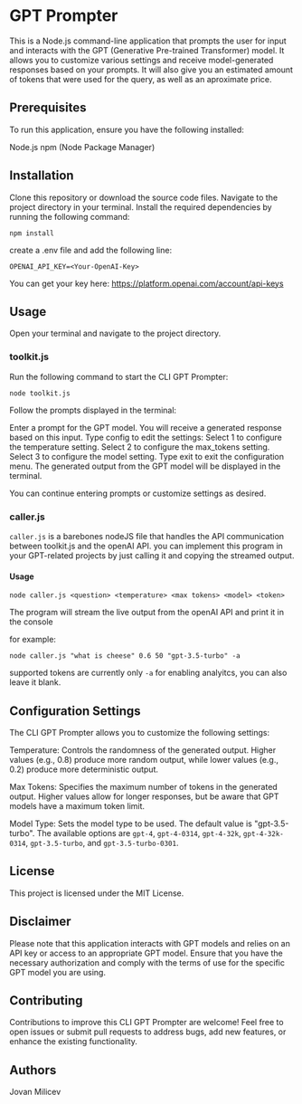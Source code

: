 # GPT Prompter
This is a Node.js command-line application that prompts the user for input and interacts with the GPT (Generative Pre-trained Transformer) model. It allows you to customize various settings and receive model-generated responses based on your prompts. It will also give you an estimated amount of tokens that were used for the query, as well as an aproximate price. 

## Prerequisites
To run this application, ensure you have the following installed:

Node.js
npm (Node Package Manager)

## Installation
Clone this repository or download the source code files.
Navigate to the project directory in your terminal.
Install the required dependencies by running the following command:

```npm install```

create a .env file and add the following line:

```OPENAI_API_KEY=<Your-OpenAI-Key>```

You can get your key here: https://platform.openai.com/account/api-keys

## Usage
Open your terminal and navigate to the project directory.

### toolkit.js
Run the following command to start the CLI GPT Prompter:

```node toolkit.js```

Follow the prompts displayed in the terminal:

Enter a prompt for the GPT model. You will receive a generated response based on this input.
Type config to edit the settings:
Select 1 to configure the temperature setting.
Select 2 to configure the max_tokens setting.
Select 3 to configure the model setting.
Type exit to exit the configuration menu.
The generated output from the GPT model will be displayed in the terminal.

You can continue entering prompts or customize settings as desired.

### caller.js

```caller.js``` is a barebones nodeJS file that handles the API communication between toolkit.js and the openAI API.
you can implement this program in your GPT-related projects by just calling it and copying the streamed output.

#### Usage

```node caller.js <question> <temperature> <max tokens> <model> <token>```

The program will stream the live output from the openAI API and print it in the console

for example:

```node caller.js "what is cheese" 0.6 50 "gpt-3.5-turbo" -a```

supported tokens are currently only ```-a``` for enabling analyitcs, you can also leave it blank.

## Configuration Settings
The CLI GPT Prompter allows you to customize the following settings:

Temperature: Controls the randomness of the generated output. Higher values (e.g., 0.8) produce more random output, while lower values (e.g., 0.2) produce more deterministic output.

Max Tokens: Specifies the maximum number of tokens in the generated output. Higher values allow for longer responses, but be aware that GPT models have a maximum token limit.

Model Type: Sets the model type to be used. The default value is "gpt-3.5-turbo".
The available options are ```gpt-4```, ```gpt-4-0314```, ```gpt-4-32k```, ```gpt-4-32k-0314```, ```gpt-3.5-turbo```, and ```gpt-3.5-turbo-0301```.
 
## License
This project is licensed under the MIT License.

## Disclaimer
Please note that this application interacts with GPT models and relies on an API key or access to an appropriate GPT model. Ensure that you have the necessary authorization and comply with the terms of use for the specific GPT model you are using.

## Contributing
Contributions to improve this CLI GPT Prompter are welcome! Feel free to open issues or submit pull requests to address bugs, add new features, or enhance the existing functionality.

## Authors
Jovan Milicev
